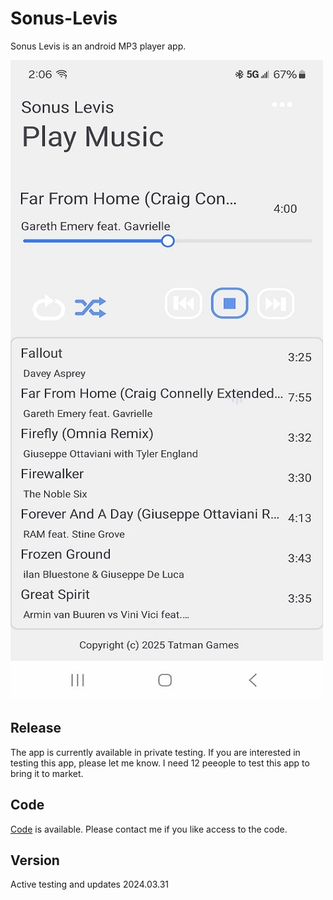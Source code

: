 # Sonus-Levis
Sonus Levis is an android MP3 player app.   

![Play Screen](https://github.com/tatmanblue/Sonus-Levis.pub/blob/main/images/play_screen.jpg)

## Release
The app is currently available in private testing.  If you are interested in testing this app, please let me know.  I need 12 peeople to test this app to bring it to market.

## Code
[Code](https://github.com/tatmanblue/Sonus-Levis) is available.  Please contact me if you like access to the code.

## Version
Active testing and updates
2024.03.31
